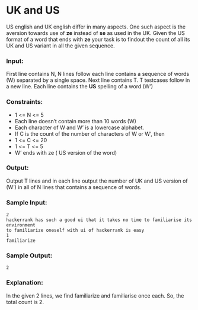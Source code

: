 UK and US
=========

US english and UK english differ in many aspects. One such aspect is the aversion towards use of **ze** instead of **se** as used in the UK. Given the US format of a word that ends with **ze** your task is to findout the count of all its UK and US variant in all the given sequence.

### Input:

First line contains N, N lines follow each line contains a sequence of words (W) separated by a single space. Next line contains T. T testcases follow in a new line. Each line contains the **US** spelling of a word (W’)

### Constraints:

* 1 <= N <= 5
* Each line doesn’t contain more than 10 words (W)
* Each character of W and W’ is a lowercase alphabet.
* If C is the count of the number of characters of W or W’, then
* 1 <= C <= 20
* 1 <= T <= 5
* W’ ends with ze ( US version of the word)

### Output:

Output T lines and in each line output the number of UK and US version of (W’) in all of N lines that contains a sequence of words.

### Sample Input:

    2
    hackerrank has such a good ui that it takes no time to familiarise its environment
    to familiarize oneself with ui of hackerrank is easy
    1
    familiarize

### Sample Output:

    2

### Explanation:

In the given 2 lines, we find familiarize and familiarise once each. So, the total count is 2.